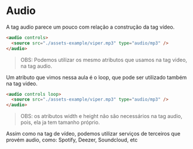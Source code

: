 # Audio

A tag audio parece um pouco com relação a construção da tag vídeo.

```HTML
<audio controls>
  <source src="./assets-example/viper.mp3" type="audio/mp3" />
</audio>
```

> OBS: Podemos utilizar os mesmo atributos que usamos na tag video, na tag audio.

Um atributo que vimos nessa aula é o loop, que pode ser utilizado também na tag video.

```HTML
<audio controls loop>
  <source src="./assets-example/viper.mp3" type="audio/mp3" />
</audio>
```

> OBS: os atributos width e height não são necessários na tag audio, pois, ela ja tem tamanho próprio.

Assim como na tag de vídeo, podemos utilizar serviços de terceiros que provém audio, como: Spotify, Deezer, Soundcloud, etc
